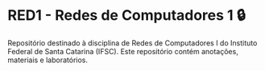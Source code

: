 # RED1 - Redes de Computadores 1 🔒

Repositório destinado à disciplina de Redes de Computadores I do Instituto Federal de Santa Catarina (IFSC). Este repositório contém anotações, materiais e laboratórios.

